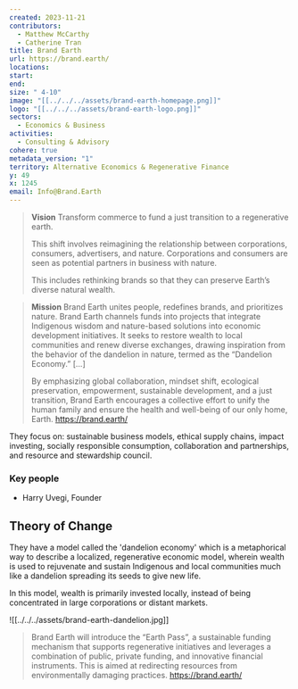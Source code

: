 ```yaml
---
created: 2023-11-21
contributors:
  - Matthew McCarthy
  - Catherine Tran
title: Brand Earth
url: https://brand.earth/
locations: 
start: 
end: 
size: " 4-10"
image: "[[../../../assets/brand-earth-homepage.png]]"
logo: "[[../../../assets/brand-earth-logo.png]]"
sectors:
  - Economics & Business
activities:
  - Consulting & Advisory
cohere: true
metadata_version: "1"
territory: Alternative Economics & Regenerative Finance
y: 49
x: 1245
email: Info@Brand.Earth
---
```

>**Vision**
>Transform commerce to fund a just transition to a regenerative earth. 
>
>This shift involves reimagining the relationship between corporations, consumers, advertisers, and nature. Corporations and consumers are seen as potential partners in business with nature.
>
>This includes rethinking brands so that they can preserve Earth’s diverse natural wealth.

>**Mission**
>Brand Earth unites people, redefines brands, and prioritizes nature. Brand Earth channels funds into projects that integrate Indigenous wisdom and nature-based solutions into economic development initiatives. It seeks to restore wealth to local communities and renew diverse exchanges, drawing inspiration from the behavior of the dandelion in nature, termed as the “Dandelion Economy.” [...]
>
>By emphasizing global collaboration, mindset shift, ecological preservation, empowerment, sustainable development, and a just transition, Brand Earth encourages a collective effort to unify the human family and ensure the health and well-being of our only home, Earth.
https://brand.earth/

They focus on: sustainable business models, ethical supply chains, impact investing, socially responsible consumption, collaboration and partnerships, and resource and stewardship council. 

### Key people 

- Harry Uvegi, Founder

## Theory of Change 

They have a model called the 'dandelion economy' which is a metaphorical way to describe a localized, regenerative economic model, wherein wealth is used to rejuvenate and sustain Indigenous and local communities much like a dandelion spreading its seeds to give new life.

In this model, wealth is primarily invested locally, instead of being concentrated in large corporations or distant markets. 

![[../../../assets/brand-earth-dandelion.jpg]]

>Brand Earth will introduce the “Earth Pass”, a sustainable funding mechanism that supports regenerative initiatives and leverages a combination of public, private funding, and innovative financial instruments. This is aimed at redirecting resources from environmentally damaging practices.
https://brand.earth/

